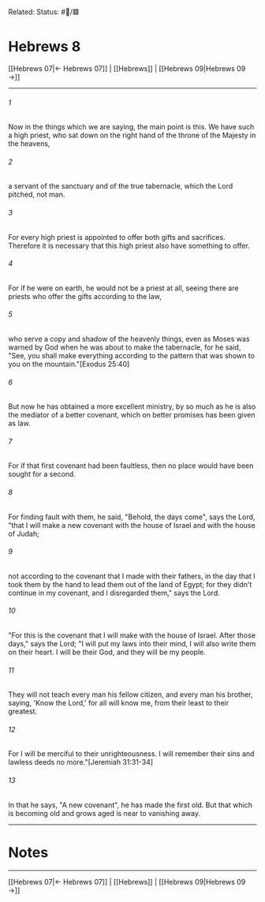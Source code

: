 Related:
Status: #📖/🟥
# Hebrews 8

[[Hebrews 07|← Hebrews 07]] | [[Hebrews]] | [[Hebrews 09|Hebrews 09 →]]
***



###### 1 
Now in the things which we are saying, the main point is this. We have such a high priest, who sat down on the right hand of the throne of the Majesty in the heavens, 

###### 2 
a servant of the sanctuary and of the true tabernacle, which the Lord pitched, not man. 

###### 3 
For every high priest is appointed to offer both gifts and sacrifices. Therefore it is necessary that this high priest also have something to offer. 

###### 4 
For if he were on earth, he would not be a priest at all, seeing there are priests who offer the gifts according to the law, 

###### 5 
who serve a copy and shadow of the heavenly things, even as Moses was warned by God when he was about to make the tabernacle, for he said, "See, you shall make everything according to the pattern that was shown to you on the mountain."<crossref intro="8:5">[Exodus 25:40]</crossref> 

###### 6 
But now he has obtained a more excellent ministry, by so much as he is also the mediator of a better covenant, which on better promises has been given as law. 

###### 7 
For if that first covenant had been faultless, then no place would have been sought for a second. 

###### 8 
For finding fault with them, he said, "Behold, the days come", says the Lord, "that I will make a new covenant with the house of Israel and with the house of Judah; 

###### 9 
not according to the covenant that I made with their fathers, in the day that I took them by the hand to lead them out of the land of Egypt; for they didn't continue in my covenant, and I disregarded them," says the Lord. 

###### 10 
"For this is the covenant that I will make with the house of Israel. After those days," says the Lord; "I will put my laws into their mind, I will also write them on their heart. I will be their God, and they will be my people. 

###### 11 
They will not teach every man his fellow citizen, and every man his brother, saying, 'Know the Lord,' for all will know me, from their least to their greatest. 

###### 12 
For I will be merciful to their unrighteousness. I will remember their sins and lawless deeds no more."<crossref intro="8:12">[Jeremiah 31:31-34]</crossref> 

###### 13 
In that he says, "A new covenant", he has made the first old. But that which is becoming old and grows aged is near to vanishing away.

---
# Notes


***
[[Hebrews 07|← Hebrews 07]] | [[Hebrews]] | [[Hebrews 09|Hebrews 09 →]]
